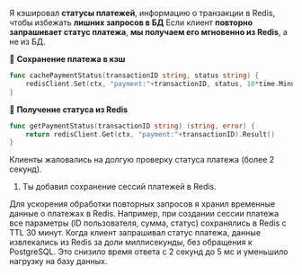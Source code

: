 

Я кэшировал **статусы платежей**, информацию о транзакции в Redis, чтобы избежать **лишних запросов в БД**
Если клиент **повторно запрашивает статус платежа**, **мы получаем его мгновенно из Redis**, а не из БД.



📌 **Сохранение платежа в кэш**
```GO
func cachePaymentStatus(transactionID string, status string) {
    redisClient.Set(ctx, "payment:"+transactionID, status, 10*time.Minute)
}
```
📌 **Получение статуса из Redis**

```GO
func getPaymentStatus(transactionID string) (string, error) {
    return redisClient.Get(ctx, "payment:"+transactionID).Result()
}
```


Клиенты жаловались на долгую проверку статуса платежа (более 2 секунд).
1. Ты добавил сохранение сессий платежей в Redis.

Для ускорения обработки повторных запросов я хранил временные данные о платежах в Redis. Например, при создании сессии платежа все параметры (ID пользователя, сумма, статус) сохранялись в Redis с TTL 30 минут. Когда клиент запрашивал статус платежа, данные извлекались из Redis за доли миллисекунды, без обращения к PostgreSQL. Это снизило время ответа с 2 секунд до 5 мс и уменьшило нагрузку на базу данных.